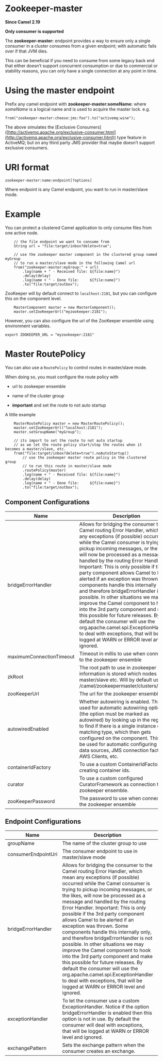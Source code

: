# Zookeeper-master

**Since Camel 2.19**

**Only consumer is supported**

The **zookeeper-master:** endpoint provides a way to ensure only a
single consumer in a cluster consumes from a given endpoint; with
automatic fails over if that JVM dies.

This can be beneficial if you need to consume from some legacy back end
that either doesn’t support concurrent consumption or due to commercial
or stability reasons, you can only have a single connection at any point
in time.

# Using the master endpoint

Prefix any camel endpoint with **zookeeper-master:someName:** where
*someName* is a logical name and is used to acquire the master lock.
e.g.

    from("zookeeper-master:cheese:jms:foo").to("activemq:wine");

The above simulates the \[Exclusive
Consumers\]([http://activemq.apache.org/exclusive-consumer.html](http://activemq.apache.org/exclusive-consumer.html)) type
feature in ActiveMQ; but on any third party JMS provider that maybe
doesn’t support exclusive consumers.

# URI format

    zookeeper-master:name:endpoint[?options]

Where endpoint is any Camel endpoint, you want to run in master/slave
mode.

# Example

You can protect a clustered Camel application to only consume files from
one active node.

        // the file endpoint we want to consume from
        String url = "file:target/inbox?delete=true";
    
        // use the zookeeper master component in the clustered group named myGroup
        // to run a master/slave mode in the following Camel url
        from("zookeeper-master:myGroup:" + url)
            .log(name + " - Received file: ${file:name}")
            .delay(delay)
            .log(name + " - Done file:     ${file:name}")
            .to("file:target/outbox");

ZooKeeper will by default connect to `localhost:2181`, but you can
configure this on the component level.

        MasterComponent master = new MasterComponent();
        master.setZooKeeperUrl("myzookeeper:2181");

However, you can also configure the url of the ZooKeeper ensemble using
environment variables.

    export ZOOKEEPER_URL = "myzookeeper:2181"

# Master RoutePolicy

You can also use a `RoutePolicy` to control routes in master/slave mode.

When doing so, you must configure the route policy with

-   url to zookeeper ensemble

-   name of the cluster group

-   **important** and set the route to not auto startup

A little example

        MasterRoutePolicy master = new MasterRoutePolicy();
        master.setZooKeeperUrl("localhost:2181");
        master.setGroupName("myGroup");
    
        // its import to set the route to not auto startup
        // as we let the route policy start/stop the routes when it becomes a master/slave, etc.
        from("file:target/inbox?delete=true").noAutoStartup()
            // use the zookeeper master route policy in the clustered group
            // to run this route in master/slave mode
            .routePolicy(master)
            .log(name + " - Received file: ${file:name}")
            .delay(delay)
            .log(name + " - Done file:     ${file:name}")
            .to("file:target/outbox");

## Component Configurations

  
|Name|Description|Default|Type|
|---|---|---|---|
|bridgeErrorHandler|Allows for bridging the consumer to the Camel routing Error Handler, which mean any exceptions (if possible) occurred while the Camel consumer is trying to pickup incoming messages, or the likes, will now be processed as a message and handled by the routing Error Handler. Important: This is only possible if the 3rd party component allows Camel to be alerted if an exception was thrown. Some components handle this internally only, and therefore bridgeErrorHandler is not possible. In other situations we may improve the Camel component to hook into the 3rd party component and make this possible for future releases. By default the consumer will use the org.apache.camel.spi.ExceptionHandler to deal with exceptions, that will be logged at WARN or ERROR level and ignored.|false|boolean|
|maximumConnectionTimeout|Timeout in millis to use when connecting to the zookeeper ensemble|10000|integer|
|zkRoot|The root path to use in zookeeper where information is stored which nodes are master/slave etc. Will by default use: /camel/zookeepermaster/clusters/master|/camel/zookeepermaster/clusters/master|string|
|zooKeeperUrl|The url for the zookeeper ensemble|localhost:2181|string|
|autowiredEnabled|Whether autowiring is enabled. This is used for automatic autowiring options (the option must be marked as autowired) by looking up in the registry to find if there is a single instance of matching type, which then gets configured on the component. This can be used for automatic configuring JDBC data sources, JMS connection factories, AWS Clients, etc.|true|boolean|
|containerIdFactory|To use a custom ContainerIdFactory for creating container ids.||object|
|curator|To use a custom configured CuratorFramework as connection to zookeeper ensemble.||object|
|zooKeeperPassword|The password to use when connecting to the zookeeper ensemble||string|

## Endpoint Configurations

  
|Name|Description|Default|Type|
|---|---|---|---|
|groupName|The name of the cluster group to use||string|
|consumerEndpointUri|The consumer endpoint to use in master/slave mode||string|
|bridgeErrorHandler|Allows for bridging the consumer to the Camel routing Error Handler, which mean any exceptions (if possible) occurred while the Camel consumer is trying to pickup incoming messages, or the likes, will now be processed as a message and handled by the routing Error Handler. Important: This is only possible if the 3rd party component allows Camel to be alerted if an exception was thrown. Some components handle this internally only, and therefore bridgeErrorHandler is not possible. In other situations we may improve the Camel component to hook into the 3rd party component and make this possible for future releases. By default the consumer will use the org.apache.camel.spi.ExceptionHandler to deal with exceptions, that will be logged at WARN or ERROR level and ignored.|false|boolean|
|exceptionHandler|To let the consumer use a custom ExceptionHandler. Notice if the option bridgeErrorHandler is enabled then this option is not in use. By default the consumer will deal with exceptions, that will be logged at WARN or ERROR level and ignored.||object|
|exchangePattern|Sets the exchange pattern when the consumer creates an exchange.||object|
